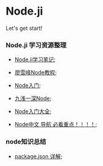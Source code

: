 # Node.ji

Let's get start!

### Node.ji 学习资源整理

- [Node.ji学习笔记](https://github.com/chyingp/nodejs-learning-guide);
- [廖雪峰Node教程](https://www.liaoxuefeng.com/wiki/1022910821149312/1023025235359040);
- [Node入门](https://www.nodebeginner.org/index-zh-cn.html);
- [九浅一深Node](https://github.com/nswbmw/N-blog);
- [Node入门大全](https://cnodejs.org/getstart);

- [Node中文 导航 必看重点！！！！](https://github.com/youyudehexie/node123);




### node知识总结

- [package.json 详解](https://juejin.im/post/5ddf97986fb9a071ac1a0b09);

